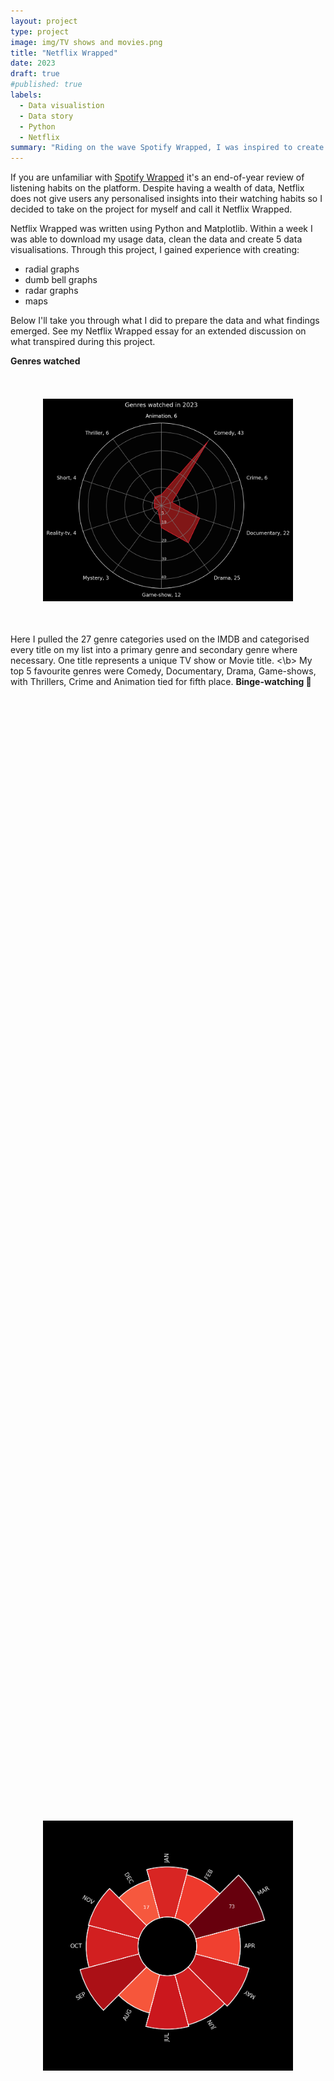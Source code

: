 ```yaml
---
layout: project
type: project
image: img/TV shows and movies.png
title: "Netflix Wrapped"
date: 2023
draft: true
#published: true
labels:
  - Data visualistion
  - Data story
  - Python
  - Netflix
summary: "Riding on the wave Spotify Wrapped, I was inspired to create 5 data visualisations which summarise my Netflix watching habits for 2023."
---
```

If you are unfamiliar with [Spotify Wrapped](https://en.wikipedia.org/wiki/Spotify_Wrapped) it's an end-of-year review of listening habits on the platform. Despite having a wealth of data, Netflix does not give users any personalised insights into their watching habits so I decided to take on the project for myself and call it Netflix Wrapped.

Netflix Wrapped was written using Python and Matplotlib. Within a week I was able to download my usage data, clean the data and create 5 data visualisations. Through this project, I gained experience with creating:
* radial graphs
* dumb bell graphs
* radar graphs
* maps

Below I'll take you through what I did to prepare the data and what findings emerged. See my Netflix Wrapped essay for an extended discussion on what transpired during this project.

**Genres watched**

<div style="display: flex; justify-content: center; align-items: center; height: 10vh;">
    <img width="400px" class="rounded float-start pe-1" src="../img/netflix_genres.png">
</div>


Here I pulled the 27 genre categories used on the IMDB and categorised every title on my list into a primary genre and secondary genre where necessary. One title represents a unique TV show or Movie title. <\b> My top 5 favourite genres were Comedy, Documentary, Drama, Game-shows, with Thrillers, Crime and Animation tied for fifth place.                                                                                                                                                                                                                                 **Binge-watching 🍿** 

<div style="display: flex; justify-content: center; align-items: center; height: 100vh;">
    <img width="400px" class="rounded float-start pe-4" src="../img/netflix_radial_plot.png">
</div>

**Key Stats**                                                                                                                                - In 2023 I watched 450 unique titles.                                                                                                       - 67 of these were once-off shows or movies and 383 were episodes in a series.                                                               - Fastest watch time: 8 episodes in 1 day 🏁 

<div style="display: flex; justify-content: center; align-items: center; height: 100vh;">
    <img width="400px" class="rounded float-start pe-4" src="../img/netflix_fastest.png">
</div>

It’s well-known that many video streaming platforms like Netflix and Youtube are built to keep you watching so you could say binge-watching is a key marker of success for these platforms. And let’s just say the house always wins.
 
Binge-watching peaked in March for me, when I watched 3 different game shows from start to finish. In September my viewing peaked again with 55 titles watched, which coincided with the much-anticipated drop of the final season of _Sex Education_. When I looked deeper into why I watched 20 episodes of _Sex Education_ in September it was clear that after watching the 8 episodes of the final season I had a period of withdrawal about the show being over and proceeded to watch 12 more episodes from previous seasons. In my essay, I further discuss the pros and cons of the binge-watching strategy employed by Netflix. 
  
**Places I went with Netflix Airlines**  

<div style="display: flex; justify-content: center; align-items: center; height: 10vh;">
    <img width="400px" class="rounded float-start pe-1" src="../img/netflix_map (2).png">
</div>

I have always considered my taste in entertainment to be very diverse and global but I wondered if the data would match up. I think TV and movies are great ways to explore new perspectives and places with relative ease. For this visualization I categorized my viewing history based on the language and/or filming location of each title. Here I wanted to see what titles I watched that originated outside of Hollywood and the USA. I have managed to watch several South African (also known as Mzansi), Brazilian, and Kenyan titles but most bizarrely 2023 had been the year of Austrailian content for me and I watched 6 titles from down under. "                                                                                   


